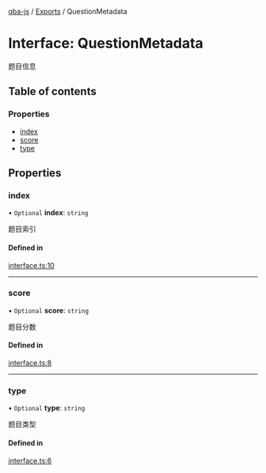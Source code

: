 [qba-js](../README.md) / [Exports](../modules.md) / QuestionMetadata

# Interface: QuestionMetadata

题目信息

## Table of contents

### Properties

- [index](QuestionMetadata.md#index)
- [score](QuestionMetadata.md#score)
- [type](QuestionMetadata.md#type)

## Properties

### index

• `Optional` **index**: `string`

题目索引

#### Defined in

[interface.ts:10](https://github.com/enncy/qba-js/blob/7cde5a2/src/interface.ts#L10)

___

### score

• `Optional` **score**: `string`

题目分数

#### Defined in

[interface.ts:8](https://github.com/enncy/qba-js/blob/7cde5a2/src/interface.ts#L8)

___

### type

• `Optional` **type**: `string`

题目类型

#### Defined in

[interface.ts:6](https://github.com/enncy/qba-js/blob/7cde5a2/src/interface.ts#L6)
